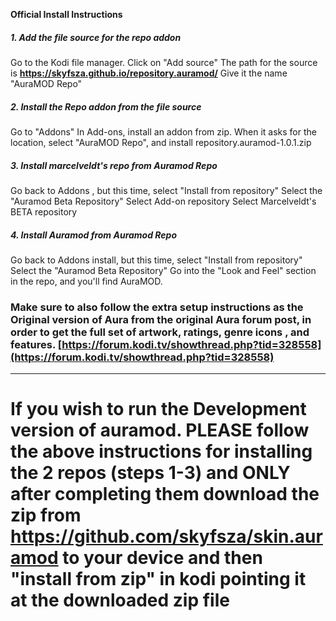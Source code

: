 **Official Install Instructions**

##### 1. Add the file source for the repo addon 

Go to the Kodi file manager. Click on &quot;Add source&quot;
The path for the source is
**https://skyfsza.github.io/repository.auramod/**
Give it the name &quot;AuraMOD Repo&quot;

##### 2. Install the Repo addon  from the file source

Go to &quot;Addons&quot;
In Add-ons, install an addon from zip. When it asks for the location, select &quot;AuraMOD Repo&quot;, and install
repository.auramod-1.0.1.zip

##### 3. Install marcelveldt's repo from Auramod Repo
Go back to Addons , but this time, select &quot;Install from repository&quot;
Select the &quot;Auramod Beta Repository&quot;
Select Add-on repository
Select Marcelveldt's BETA repository

##### 4. Install Auramod from Auramod Repo

Go back to Addons install, but this time, select &quot;Install from repository&quot;
Select the &quot;Auramod Beta Repository&quot;
Go into the &quot;Look and Feel&quot; section in the repo, and you&#39;ll find AuraMOD.

###    Make sure to also follow the  extra setup instructions as the Original version of Aura   from the original Aura forum post, in order to get the full set of artwork, ratings, genre icons ,  and features.  [https://forum.kodi.tv/showthread.php?tid=328558](https://forum.kodi.tv/showthread.php?tid=328558)  

---


 # If you wish to run the Development version of auramod. PLEASE follow the above instructions for installing the 2 repos (steps 1-3) and ONLY after completing them  download the zip from https://github.com/skyfsza/skin.auramod to your device and then "install from zip" in kodi pointing it at the downloaded zip file 
